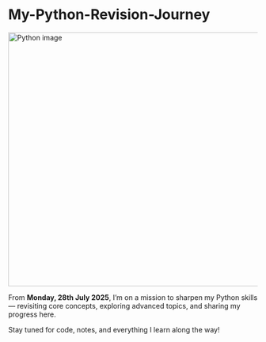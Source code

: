 # My-Python-Revision-Journey 
<img width="768" height="512" alt="Python image" src="https://github.com/user-attachments/assets/d70d4d41-a655-45d8-9850-932999737a19" />

From **Monday, 28th July 2025**, I’m on a mission to sharpen my Python skills — revisiting core concepts, exploring advanced topics, and sharing my progress here.  

Stay tuned for code, notes, and everything I learn along the way!

